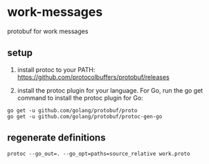 # work-messages

protobuf for work messages

## setup

1. install protoc to your PATH: https://github.com/protocolbuffers/protobuf/releases

1. install the protoc plugin for your language. For Go, run the go get command to install the protoc plugin for Go:

```shell
go get -u github.com/golang/protobuf/proto
go get -u github.com/golang/protobuf/protoc-gen-go
```

## regenerate definitions

```shell
protoc --go_out=. --go_opt=paths=source_relative work.proto
```
